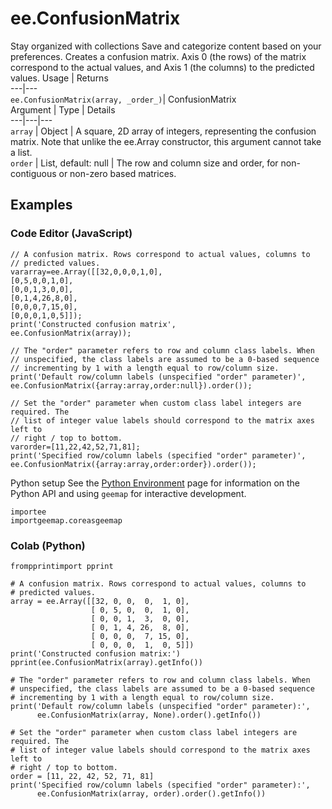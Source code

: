  
#  ee.ConfusionMatrix
Stay organized with collections  Save and categorize content based on your preferences. 
Creates a confusion matrix. Axis 0 (the rows) of the matrix correspond to the actual values, and Axis 1 (the columns) to the predicted values. Usage | Returns  
---|---  
`ee.ConfusionMatrix(array, _order_)`|  ConfusionMatrix  
Argument | Type | Details  
---|---|---  
`array` | Object | A square, 2D array of integers, representing the confusion matrix. Note that unlike the ee.Array constructor, this argument cannot take a list.  
`order` | List, default: null | The row and column size and order, for non-contiguous or non-zero based matrices.  
## Examples
### Code Editor (JavaScript)
```
// A confusion matrix. Rows correspond to actual values, columns to
// predicted values.
vararray=ee.Array([[32,0,0,0,1,0],
[0,5,0,0,1,0],
[0,0,1,3,0,0],
[0,1,4,26,8,0],
[0,0,0,7,15,0],
[0,0,0,1,0,5]]);
print('Constructed confusion matrix',
ee.ConfusionMatrix(array));

// The "order" parameter refers to row and column class labels. When
// unspecified, the class labels are assumed to be a 0-based sequence
// incrementing by 1 with a length equal to row/column size.
print('Default row/column labels (unspecified "order" parameter)',
ee.ConfusionMatrix({array:array,order:null}).order());

// Set the "order" parameter when custom class label integers are required. The
// list of integer value labels should correspond to the matrix axes left to
// right / top to bottom.
varorder=[11,22,42,52,71,81];
print('Specified row/column labels (specified "order" parameter)',
ee.ConfusionMatrix({array:array,order:order}).order());
```

Python setup
See the [ Python Environment](https://developers.google.com/earth-engine/guides/python_install) page for information on the Python API and using `geemap` for interactive development.
```
importee
importgeemap.coreasgeemap
```

### Colab (Python)
```
frompprintimport pprint

# A confusion matrix. Rows correspond to actual values, columns to
# predicted values.
array = ee.Array([[32, 0, 0,  0,  1, 0],
                  [ 0, 5, 0,  0,  1, 0],
                  [ 0, 0, 1,  3,  0, 0],
                  [ 0, 1, 4, 26,  8, 0],
                  [ 0, 0, 0,  7, 15, 0],
                  [ 0, 0, 0,  1,  0, 5]])
print('Constructed confusion matrix:')
pprint(ee.ConfusionMatrix(array).getInfo())

# The "order" parameter refers to row and column class labels. When
# unspecified, the class labels are assumed to be a 0-based sequence
# incrementing by 1 with a length equal to row/column size.
print('Default row/column labels (unspecified "order" parameter):',
      ee.ConfusionMatrix(array, None).order().getInfo())

# Set the "order" parameter when custom class label integers are required. The
# list of integer value labels should correspond to the matrix axes left to
# right / top to bottom.
order = [11, 22, 42, 52, 71, 81]
print('Specified row/column labels (specified "order" parameter):',
      ee.ConfusionMatrix(array, order).order().getInfo())
```

